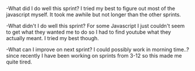 -What did I do well this sprint?
I tried my best to figure out most of the javascript myself. It took me awhile but not longer than the other sprints.

-What didn't I do well this sprint?
For some Javascript I just couldn't seem to get what they wanted me to do so I had to find youtube what they actually meant.
I tried my best though.

-What can I improve on next sprint?
I could possibly work in morning time..? since recently I have been working on sprints from 3-12 so this made me quite tired. 